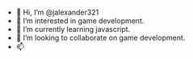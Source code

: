 - 👋 Hi, I’m @jalexander321
- 👀 I’m interested in game development.
- 🌱 I’m currently learning javascript.
- 💞️ I’m looking to collaborate on game development.
- 📫 

<!---
jalexander321/jalexander321 is a ✨ special ✨ repository because its `README.md` (this file) appears on your GitHub profile.
You can click the Preview link to take a look at your changes.
--->
